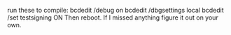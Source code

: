 run these to compile:
  bcdedit /debug on
  bcdedit /dbgsettings local
  bcdedit /set testsigning ON
Then reboot. If I missed anything figure it out on your own.
